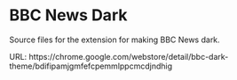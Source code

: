 # BBC News Dark
Source files for the extension for making BBC News dark.

<p>URL: https://chrome.google.com/webstore/detail/bbc-dark-theme/bdifipamjgmfefcpemmlppcmcdjndhig</p>

<p> </p>
